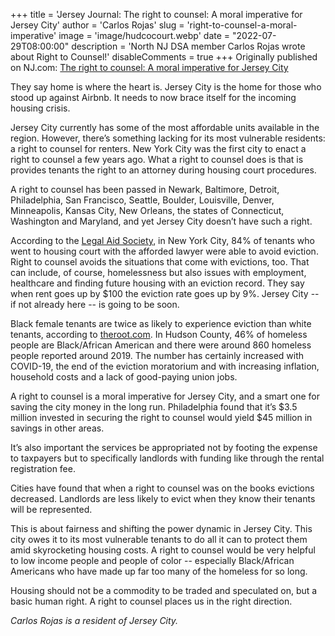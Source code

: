+++
title = 'Jersey Journal: The right to counsel: A moral imperative for Jersey City'
author = 'Carlos Rojas'
slug = 'right-to-counsel-a-moral-imperative'
image = 'image/hudcocourt.webp'
date = "2022-07-29T08:00:00"
description = 'North NJ DSA member Carlos Rojas wrote about Right to Counsel!'
disableComments = true
+++
Originally published on NJ.com: [The right to counsel: A moral imperative for 
Jersey City](https://www.nj.com/opinion/2022/07/the-right-to-counsel-a-moral-imperative-for-jersey-city-opinion.html)

They say home is where the heart is. Jersey City is the home for those who 
stood up against Airbnb. It needs to now brace itself for the incoming housing 
crisis.

Jersey City currently has some of the most affordable units available in the 
region. However, there’s something lacking for its most vulnerable residents:
a right to counsel for renters. New York City was the first city to enact a 
right to counsel a few years ago. What a right to counsel does is that is 
provides tenants the right to an attorney during housing court procedures.

A right to counsel has been passed in Newark, Baltimore, Detroit, Philadelphia,
San Francisco, Seattle, Boulder, Louisville, Denver, Minneapolis, Kansas City,
New Orleans, the states of Connecticut, Washington and Maryland, and yet Jersey
City doesn’t have such a right.

According to the [Legal Aid
Society](https://www.youtube.com/watch?v=L3-o0rRwmx4), in New York City, 84% of
tenants who went to housing court with the afforded lawyer were able to avoid 
eviction. Right to counsel avoids the situations that come with evictions, too. 
That can include, of course, homelessness but also issues with employment, 
healthcare and finding future housing with an eviction record. They say when 
rent goes up by $100 the eviction rate goes up by 9%. Jersey City -- if not 
already here -- is going to be soon.

Black female tenants are twice as likely to experience eviction than white 
tenants, according to
[theroot.com](https://www.theroot.com/black-women-face-greater-risk-of-eviction-than-any-othe-1848751832).
In Hudson County, 46% of homeless people are Black/African American and there 
were around 860 homeless people reported around 2019. The number has certainly
increased with COVID-19, the end of the eviction moratorium and with increasing
inflation, household costs and a lack of good-paying union jobs.

A right to counsel is a moral imperative for Jersey City, and a smart one for 
saving the city money in the long run. Philadelphia found that it’s $3.5 
million invested in securing the right to counsel would yield $45 million in 
savings in other areas.

It’s also important the services be appropriated not by footing the expense 
to taxpayers but to specifically landlords with funding like through the rental
registration fee. 

Cities have found that when a right to counsel was on the books evictions 
decreased. Landlords are less likely to evict when they know their tenants will
be represented.

This is about fairness and shifting the power dynamic in Jersey City. 
This city owes it to its most vulnerable tenants to do all it can to protect 
them amid skyrocketing housing costs. A right to counsel would be very helpful 
to low income people and people of color -- especially Black/African Americans 
who have made up far too many of the homeless for so long.

Housing should not be a commodity to be traded and speculated on, but a basic 
human right. A right to counsel places us in the right direction.

*Carlos Rojas is a resident of Jersey City.*
